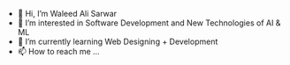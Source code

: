 - 👋 Hi, I’m Waleed Ali Sarwar
- 👀 I’m interested in Software Development and New Technologies of AI & ML
- 🌱 I’m currently learning Web Designing + Development 
- 📫 How to reach me ...
